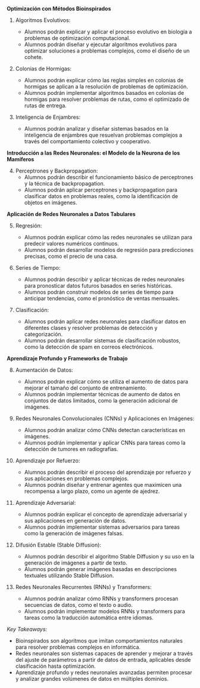 **Optimización con Métodos Bioinspirados**

1. Algoritmos Evolutivos:
   - Alumnos podrán explicar y aplicar el proceso evolutivo en biología a problemas de optimización computacional.
   - Alumnos podrán diseñar y ejecutar algoritmos evolutivos para optimizar soluciones a problemas complejos, como el diseño de un cohete.

2. Colonias de Hormigas:
   - Alumnos podrán explicar cómo las reglas simples en colonias de hormigas se aplican a la resolución de problemas de optimización.
   - Alumnos podrán implementar algoritmos basados en colonias de hormigas para resolver problemas de rutas, como el optimizado de rutas de entrega.

3. Inteligencia de Enjambres:
   - Alumnos podrán analizar y diseñar sistemas basados en la inteligencia de enjambres que resuelvan problemas complejos a través del comportamiento colectivo y cooperativo.

**Introducción a las Redes Neuronales: el Modelo de la Neurona de los Mamíferos**

4. Perceptrones y Backpropagation:
   - Alumnos podrán describir el funcionamiento básico de perceptrones y la técnica de backpropagation.
   - Alumnos podrán aplicar perceptrones y backpropagation para clasificar datos en problemas reales, como la identificación de objetos en imágenes.

**Aplicación de Redes Neuronales a Datos Tabulares**

5. Regresión:
   - Alumnos podrán explicar cómo las redes neuronales se utilizan para predecir valores numéricos continuos.
   - Alumnos podrán desarrollar modelos de regresión para predicciones precisas, como el precio de una casa.

6. Series de Tiempo:
   - Alumnos podrán describir y aplicar técnicas de redes neuronales para pronosticar datos futuros basados en series históricas.
   - Alumnos podrán construir modelos de series de tiempo para anticipar tendencias, como el pronóstico de ventas mensuales.

7. Clasificación:
   - Alumnos podrán aplicar redes neuronales para clasificar datos en diferentes clases y resolver problemas de detección y categorización.
   - Alumnos podrán desarrollar sistemas de clasificación robustos, como la detección de spam en correos electrónicos.

**Aprendizaje Profundo y Frameworks de Trabajo**

8. Aumentación de Datos:
   - Alumnos podrán explicar cómo se utiliza el aumento de datos para mejorar el tamaño del conjunto de entrenamiento.
   - Alumnos podrán implementar técnicas de aumento de datos en conjuntos de datos limitados, como la generación adicional de imágenes.

9. Redes Neuronales Convolucionales (CNNs) y Aplicaciones en Imágenes:
   - Alumnos podrán analizar cómo CNNs detectan características en imágenes.
   - Alumnos podrán implementar y aplicar CNNs para tareas como la detección de tumores en radiografías.

10. Aprendizaje por Refuerzo:
    - Alumnos podrán describir el proceso del aprendizaje por refuerzo y sus aplicaciones en problemas complejos.
    - Alumnos podrán diseñar y entrenar agentes que maximicen una recompensa a largo plazo, como un agente de ajedrez.

11. Aprendizaje Adversarial:
    - Alumnos podrán explicar el concepto de aprendizaje adversarial y sus aplicaciones en generación de datos.
    - Alumnos podrán implementar sistemas adversarios para tareas como la generación de imágenes falsas.

12. Difusión Estable (Stable Diffusion):
    - Alumnos podrán describir el algoritmo Stable Diffusion y su uso en la generación de imágenes a partir de texto.
    - Alumnos podrán generar imágenes basadas en descripciones textuales utilizando Stable Diffusion.

13. Redes Neuronales Recurrentes (RNNs) y Transformers:
    - Alumnos podrán analizar cómo RNNs y transformers procesan secuencias de datos, como el texto o audio.
    - Alumnos podrán implementar modelos RNNs y transformers para tareas como la traducción automática entre idiomas.

*Key Takeaways:*
- Bioinspirados son algoritmos que imitan comportamientos naturales para resolver problemas complejos en informática.
- Redes neuronales son sistemas capaces de aprender y mejorar a través del ajuste de parámetros a partir de datos de entrada, aplicables desde clasificación hasta optimización.
- Aprendizaje profundo y redes neuronales avanzadas permiten procesar y analizar grandes volúmenes de datos en múltiples dominios.